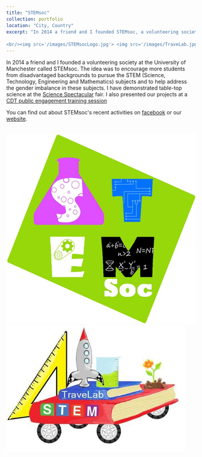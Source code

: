 ```yaml
---
title: "STEMsoc"
collection: portfolio
location: "City, Country"
excerpt: "In 2014 a friend and I founded STEMsoc, a volunteering society at the University of Manchester. The idea is to encourage more students from disadvantaged backgrounds to pursue the STEM (Science, Technology, Engineering and Mathematics) subjects and to help address the gender imbalance in these subjects. I demonstrated table-top science at the [Science Spectacular](http://www.engagement.manchester.ac.uk/highlights/manchester_science_festival/science_spectacular/) fair, and I also presented our projects at a [CDT public engagement training session](http://www.graphene-nownano.manchester.ac.uk/news-and-events/cdt-cohort-completes-public-engagement-training.htm).

<br/><img src='/images/STEMsocLogo.jpg'> <img src='/images/TraveLab.jpg'>"
---
```


In 2014 a friend and I founded a volunteering society at the University of Manchester called STEMsoc. The idea was to encourage more students from disadvantaged backgrounds to pursue the STEM (Science, Technology, Engineering and Mathematics) subjects and to help address the gender imbalance in these subjects. I have demonstrated table-top science at the [Science Spectacular](http://www.engagement.manchester.ac.uk/highlights/manchester_science_festival/science_spectacular/) fair.  I also presented our projects at a [CDT public engagement training session](http://www.graphene-nownano.manchester.ac.uk/news-and-events/cdt-cohort-completes-public-engagement-training.htm)

You can find out about STEMsoc's recent activities on [facebook](https://www.facebook.com/groups/STEMSoc/) or our [website](www.stemsoc.org.uk). 

<br/><img src='/images/STEMsocLogo.jpg'> <img src='/images/TraveLab.jpg'>

